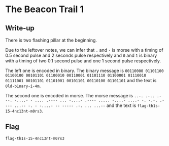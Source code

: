 # The Beacon Trail 1

## Write-up

There is two flashing pillar at the beginning.

Due to the leftover notes, we can infer that `.` and `-` is morse with a timing of 0.5 second pulse and 2 seconds pulse respectively and `0` and `1` is binary with a timing of two 0.1 second pulse and one 1 second pulse respectively.

The left one is encoded in binary. The binary message is `00110000 01101100 01100100 00101101 01100010 00110001 01101110 01100001 01110010 01111001 00101101 01101001 00101101 00110100 01101101` and the text is `0ld-b1nary-i-4m`.

The second one is encoded in morse. The morse message is `..-. .-.. .- --. -....- - .... .---- ... -....- .---- ..... -....- ....- -. -.-. .---- ...-- -. - -....- -- ----- .-. ... ...--` and the text is `flag-th1s-15-4nc13nt-m0rs3`.

## Flag

`flag-th1s-15-4nc13nt-m0rs3`